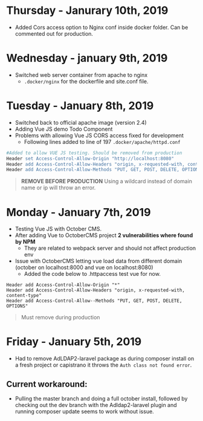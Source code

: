 # Thursday - Janurary 10th, 2019

* Added Cors access option to Nginx conf inside docker folder. Can be commented out for production.

# Wednesday - january 9th, 2019

* Switched web server container from apache to nginx
  * `.docker/nginx` for the dockerfile and site.conf file.

# Tuesday - January 8th, 2019

* Switched back to official apache image (version 2.4)
* Adding Vue JS demo Todo Component
* Problems with allowing Vue JS CORS access fixed for development
    * Following lines added to line of 197 `.docker/apache/httpd.conf`

```apache
#Added to allow VUE JS testing. Should be removed from production
Header set Access-Control-Allow-Origin "http://localhost:8080"
Header add Access-Control-Allow-Headers "origin, x-requested-with, content-type"
Header add Access-Control-Allow-Methods "PUT, GET, POST, DELETE, OPTIONS"
```
> **REMOVE BEFORE PRODUCTION**
> Using a wildcard instead of domain name or ip will throw an error.

# Monday - January 7th, 2019

* Testing Vue JS with October CMS. 
* After adding Vue to OctoberCMS project **2 vulnerabilities where found by NPM** 
    * They are related to webpack server and should not affect production env
* Issue with OctoberCMS letting vue load data from different domain (october on localhost:8000 and vue on localhost:8080)
    * Added the code below to .httpaccess test vue for now.
```http
Header add Access-Control-Allow-Origin "*"
Header add Access-Control-Allow-Headers "origin, x-requested-with, content-type"
Header add Access-Control-Allow--Methods "PUT, GET, POST, DELETE, OPTIONS"
```
> Must remove during production

# Friday - January  5th, 2019

* Had to remove AdLDAP2-laravel package as during composer install on a fresh project or capistrano it throws the `Auth class not found error`.

## **Current workaround:** 

* Pulling the master branch and doing a full october install, followed by checking out the dev branch with the Adldap2-laravel plugin and running composer update seems to work without issue.